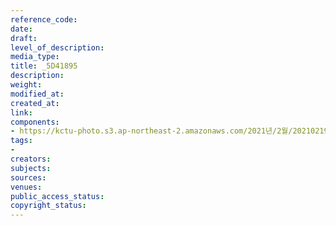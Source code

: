 ```yaml
---
reference_code: 
date: 
draft: 
level_of_description: 
media_type: 
title: _5D41895
description: 
weight: 
modified_at: 
created_at: 
link: 
components:
- https://kctu-photo.s3.ap-northeast-2.amazonaws.com/2021년/2월/20210219_백기완+선생+발인.영결식.하관/송승현/_5D41895.jpg
tags:
- 
creators: 
subjects: 
sources: 
venues: 
public_access_status: 
copyright_status: 
---
```

